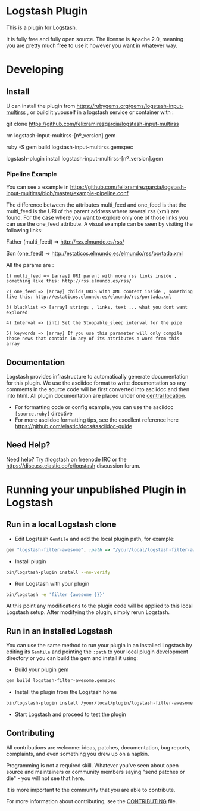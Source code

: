 # Logstash Plugin

This is a plugin for [Logstash](https://github.com/elastic/logstash).

It is fully free and fully open source. The license is Apache 2.0, meaning you are pretty much free to use it however you want in whatever way.

# Developing

## Install

U can install the plugin from https://rubygems.org/gems/logstash-input-multirss , or build it yuouself in a logstash service or container with :

git clone https://github.com/felixramirezgarcia/logstash-input-multirss

rm logstash-input-multirss-[nº_version].gem

ruby -S gem build logstash-input-multirss.gemspec

logstash-plugin install logstash-input-multirss-[nº_version].gem

### Pipeline Example

You can see a example in https://github.com/felixramirezgarcia/logstash-input-multirss/blob/master/example-pipeline.conf

The difference between the attributes multi_feed and one_feed is that the multi_feed is the URI of the parent address where several rss (xml) are found. For the case where you want to explore only one of those links you can use the one_feed attribute. A visual example can be seen by visiting the following links:

Father (multi_feed) => http://rss.elmundo.es/rss/

Son (one_feed) => http://estaticos.elmundo.es/elmundo/rss/portada.xml

All the params are :

    1) multi_feed => [array] URI parent with more rss links inside , something like this: http://rss.elmundo.es/rss/  
    
    2) one_feed => [array] childs URIS with XML content inside , something like this: http://estaticos.elmundo.es/elmundo/rss/portada.xml 
    
    3) blacklist => [array] strings , links, text ... what you dont want explored
    
    4) Interval => [int] Set the Stoppable_sleep interval for the pipe
    
    5) keywords => [array] If you use this parameter will only compile those news that contain in any of its attributes a word from this array

## Documentation

Logstash provides infrastructure to automatically generate documentation for this plugin. We use the asciidoc format to write documentation so any comments in the source code will be first converted into asciidoc and then into html. All plugin documentation are placed under one [central location](http://www.elastic.co/guide/en/logstash/current/).

- For formatting code or config example, you can use the asciidoc `[source,ruby]` directive
- For more asciidoc formatting tips, see the excellent reference here https://github.com/elastic/docs#asciidoc-guide

## Need Help?

Need help? Try #logstash on freenode IRC or the https://discuss.elastic.co/c/logstash discussion forum.

# Running your unpublished Plugin in Logstash

## Run in a local Logstash clone

- Edit Logstash `Gemfile` and add the local plugin path, for example:
```ruby
gem "logstash-filter-awesome", :path => "/your/local/logstash-filter-awesome"
```
- Install plugin
```sh
bin/logstash-plugin install --no-verify
```
- Run Logstash with your plugin
```sh
bin/logstash -e 'filter {awesome {}}'
```
At this point any modifications to the plugin code will be applied to this local Logstash setup. After modifying the plugin, simply rerun Logstash.

## Run in an installed Logstash

You can use the same method to run your plugin in an installed Logstash by editing its `Gemfile` and pointing the `:path` to your local plugin development directory or you can build the gem and install it using:

- Build your plugin gem
```sh
gem build logstash-filter-awesome.gemspec
```
- Install the plugin from the Logstash home
```sh
bin/logstash-plugin install /your/local/plugin/logstash-filter-awesome.gem
```
- Start Logstash and proceed to test the plugin

## Contributing

All contributions are welcome: ideas, patches, documentation, bug reports, complaints, and even something you drew up on a napkin.

Programming is not a required skill. Whatever you've seen about open source and maintainers or community members  saying "send patches or die" - you will not see that here.

It is more important to the community that you are able to contribute.

For more information about contributing, see the [CONTRIBUTING](https://github.com/elastic/logstash/blob/master/CONTRIBUTING.md) file.
